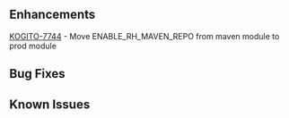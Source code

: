 <!-- Keep them in alphabetical order -->
## Enhancements
[KOGITO-7744](https://issues.redhat.com/browse/KOGITO-7744) - Move ENABLE_RH_MAVEN_REPO from maven module to prod module

## Bug Fixes

## Known Issues


